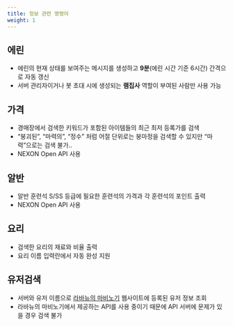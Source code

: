 ```yaml
---
title: 정보 관련 명령어
weight: 1
---
```

## 에린
- 에린의 현재 상태를 보여주는 메시지를 생성하고 **9분**(에린 시간 기준 6시간) 간격으로 자동 갱신
- 서버 관리자이거나 봇 초대 시에 생성되는 **램집사** 역할이 부여된 사람만 사용 가능
## 가격
- 경매장에서 검색한 키워드가 포함된 아이템들의 최근 최저 등록가를 검색
- “붕괴된”, “마력의”, “정수” 처럼 어절 단위로는 붕마정을 검색할 수 있지만 “마력”으로는 검색 불가..
- NEXON Open API 사용
## 알반
- 알반 훈련석 S/SS 등급에 필요한 훈련석의 가격과 각 훈련석의 포인트 출력
- NEXON Open API 사용
## 요리
- 검색한 요리의 재료와 비율 출력
- 요리 이름 입력란에서 자동 완성 지원
## 유저검색
- 서버와 유저 이름으로 [라바뉴의 마비노기](https://mabi.labanyu.com/) 웹사이트에 등록된 유저 정보 조회
- 라바뉴의 마비노기에서 제공하는 API를 사용 중이기 때문에 API 서버에 문제가 있을 경우 검색 불가